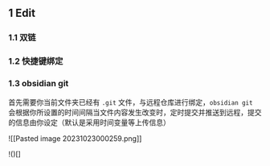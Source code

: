 ## 1 Edit

### 1.1 双链
### 1.2 快捷键绑定
### 1.3 obsidian git

首先需要你当前文件夹已经有 `.git` 文件，与远程仓库进行绑定，`obsidian git` 会根据你所设置的时间间隔当文件内容发生改变时，定时提交并推送到远程，提交的信息由你设定（默认是采用时间变量等上传信息）



![[Pasted image 20231023000259.png]]

!()[]
